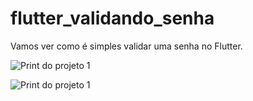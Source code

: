 # flutter_validando_senha

Vamos ver como é simples validar uma senha no Flutter.

![Print do projeto 1](assets/valida_senha_print_1.jpg)

![Print do projeto 1](assets/valida_senha_print_2.jpg)
